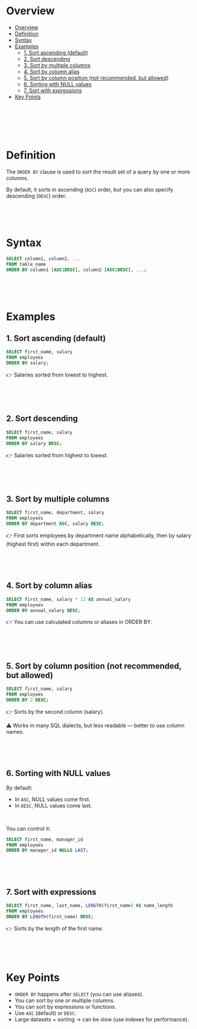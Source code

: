 # Overview

- [Overview](#overview)
- [Definition](#definition)
- [Syntax](#syntax)
- [Examples](#examples)
  - [1. Sort ascending (default)](#1-sort-ascending-default)
  - [2. Sort descending](#2-sort-descending)
  - [3. Sort by multiple columns](#3-sort-by-multiple-columns)
  - [4. Sort by column alias](#4-sort-by-column-alias)
  - [5. Sort by column position (not recommended, but allowed)](#5-sort-by-column-position-not-recommended-but-allowed)
  - [6. Sorting with NULL values](#6-sorting-with-null-values)
  - [7. Sort with expressions](#7-sort-with-expressions)
- [Key Points](#key-points)

&nbsp;

&nbsp;

&nbsp;

# Definition

The `ORDER BY` clause is used to sort the result set of a query by one or more columns.

By default, it sorts in ascending (`ASC`) order, but you can also specify descending (`DESC`) order.

&nbsp;

&nbsp;

# Syntax

```sql
SELECT column1, column2, ...
FROM table_name
ORDER BY column1 [ASC|DESC], column2 [ASC|DESC], ...;
```

&nbsp;

&nbsp;

# Examples

## 1. Sort ascending (default)

```sql
SELECT first_name, salary
FROM employees
ORDER BY salary;
```

👉 Salaries sorted from lowest to highest.

&nbsp;

&nbsp;

## 2. Sort descending

```sql
SELECT first_name, salary
FROM employees
ORDER BY salary DESC;
```

👉 Salaries sorted from highest to lowest.

&nbsp;

&nbsp;

## 3. Sort by multiple columns

```sql
SELECT first_name, department, salary
FROM employees
ORDER BY department ASC, salary DESC;
```

👉 First sorts employees by department name alphabetically,
then by salary (highest first) within each department.

&nbsp;

&nbsp;

## 4. Sort by column alias

```sql
SELECT first_name, salary * 12 AS annual_salary
FROM employees
ORDER BY annual_salary DESC;
```

👉 You can use calculated columns or aliases in ORDER BY.

&nbsp;

&nbsp;

## 5. Sort by column position (not recommended, but allowed)

```sql
SELECT first_name, salary
FROM employees
ORDER BY 2 DESC;
```

👉 Sorts by the second column (salary).

⚠️ Works in many SQL dialects, but less readable — better to use column names.

&nbsp;

&nbsp;

## 6. Sorting with NULL values

By default:

- In `ASC`, NULL values come first.
- In `DESC`, NULL values come last.

&nbsp;

You can control it:

```sql
SELECT first_name, manager_id
FROM employees
ORDER BY manager_id NULLS LAST;
```

&nbsp;

&nbsp;

## 7. Sort with expressions

```sql
SELECT first_name, last_name, LENGTH(first_name) AS name_length
FROM employees
ORDER BY LENGTH(first_name) DESC;
```

👉 Sorts by the length of the first name.

&nbsp;

&nbsp;

# Key Points

- `ORDER BY` happens after `SELECT` (you can use aliases).
- You can sort by one or multiple columns.
- You can sort by expressions or functions.
- Use `ASC` (default) or `DESC`.
- Large datasets + sorting → can be slow (use indexes for performance).

&nbsp;

&nbsp;

&nbsp;

&nbsp;
